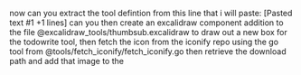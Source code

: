 now can you extract the tool defintion from this line that i will paste: [Pasted text #1 +1 lines] can you then create an excalidraw component addition to the file @excalidraw_tools/thumbsub.excalidraw to draw out a new box for the todowrite tool, then fetch the icon from the iconify repo using the go tool from  @tools/fetch_iconify/fetch_iconify.go then retrieve the download path and add that image to the 